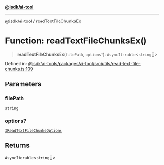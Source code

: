 [**@isdk/ai-tool**](../README.md)

***

[@isdk/ai-tool](../globals.md) / readTextFileChunksEx

# Function: readTextFileChunksEx()

> **readTextFileChunksEx**(`filePath`, `options?`): `AsyncIterable`\<`string`[]\>

Defined in: [@isdk/ai-tools/packages/ai-tool/src/utils/read-text-file-chunks.ts:109](https://github.com/isdk/ai-tool.js/blob/fb1809b53cc75a30928176c26910792b6b8a96e1/src/utils/read-text-file-chunks.ts#L109)

## Parameters

### filePath

`string`

### options?

[`IReadTextFileChunksOptions`](../interfaces/IReadTextFileChunksOptions.md)

## Returns

`AsyncIterable`\<`string`[]\>
